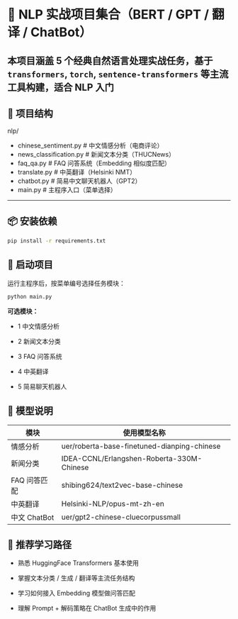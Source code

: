 # 💬 NLP 实战项目集合（BERT / GPT / 翻译 / ChatBot）

本项目涵盖 5 个经典自然语言处理实战任务，基于 `transformers`, `torch`, `sentence-transformers` 等主流工具构建，适合 NLP 入门
---

## 📂 项目结构
nlp/  

- chinese_sentiment.py # 中文情感分析（电商评论）
- news_classification.py # 新闻文本分类（THUCNews）
- faq_qa.py # FAQ 问答系统（Embedding 相似度匹配）
- translate.py # 中英翻译（Helsinki NMT）
- chatbot.py # 简易中文聊天机器人（GPT2）
- main.py # 主程序入口（菜单选择）

---

## 📦 安装依赖

```bash
pip install -r requirements.txt
```

## 🚀 启动项目
运行主程序后，按菜单编号选择任务模块：

```bash
python main.py
```

**可选模块：**

- 1 中文情感分析

- 2 新闻文本分类

- 3 FAQ 问答系统

- 4 中英翻译

- 5 简易聊天机器人

## 📌 模型说明
| 模块         | 使用模型名称                                      |
| ---------- | ------------------------------------------- |
| 情感分析       | uer/roberta-base-finetuned-dianping-chinese |
| 新闻分类       | IDEA-CCNL/Erlangshen-Roberta-330M-Chinese   |
| FAQ 问答匹配   | shibing624/text2vec-base-chinese            |
| 中英翻译       | Helsinki-NLP/opus-mt-zh-en                  |
| 中文 ChatBot | uer/gpt2-chinese-cluecorpussmall            |

## 🧠 推荐学习路径
- 熟悉 HuggingFace Transformers 基本使用

- 掌握文本分类 / 生成 / 翻译等主流任务结构

- 学习如何接入 Embedding 模型做问答匹配

- 理解 Prompt + 解码策略在 ChatBot 生成中的作用
